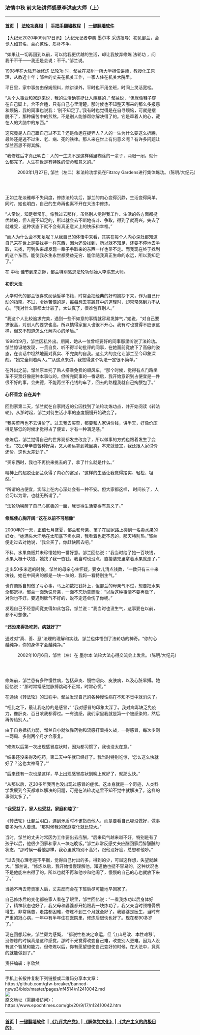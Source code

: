 ### 浓情中秋 前大陆讲师感恩李洪志大师（上）
------------------------

#### [首页](https://github.com/gfw-breaker/banned-news3/blob/master/README.md) &nbsp;&nbsp;|&nbsp;&nbsp; [法轮功真相](https://github.com/begood0513/basic/blob/master/README.md)  &nbsp;&nbsp;|&nbsp;&nbsp; [手把手翻墙教程](https://github.com/gfw-breaker/guides/wiki)  &nbsp;&nbsp;|&nbsp;&nbsp; [一键翻墙软件](https://github.com/gfw-breaker/nogfw/blob/master/README.md)  



<div><p>
 【大纪元2020年09月17日讯】（大纪元记者李奕
 <ok href="https://www.epochtimes.com/gb/tag/%E5%A2%A8%E5%B0%94%E6%9C%AC.html">
  墨尔本
 </ok>
 采访报导）初见邹兰，会觉人如其名，兰心蕙性、质朴不争。
</p>
<p>
 “如果让一切再回到以前，可以给我更优越的生活，却让我放弃修炼
 <ok href="https://www.epochtimes.com/gb/tag/%E6%B3%95%E8%BD%AE%E5%8A%9F.html">
  法轮功
 </ok>
 ，问我干不干——我还是会说：不干。”邹兰说。
</p>
<p>
 1998年在大陆开始修炼
 <ok href="https://www.epochtimes.com/gb/tag/%E6%B3%95%E8%BD%AE%E5%8A%9F.html">
  法轮功
 </ok>
 时，邹兰在郑州一所大学担任讲师，教授化工原理，从教近十年；邹兰的丈夫在机关工作，一家人住在机关大院里。
</p>
<p>
 平日里，家中事务由保姆照料，除讲课外，平时也不用坐班，时间上灵活宽松。
</p>
<p>
 “从个人事业和家庭来说，我的生活确实挺让人羡慕的，” 邹兰说，“但就像鞋子穿在自己脚上，合不合适，只有自己心里清楚。那时候也不知整天哪来的那么多报怨和烦恼，我的同事也说我：‘别不知足了。’我有时也觉得是在自寻烦恼，可就是摆脱不了，那种痛苦中的煎熬，不是别人能够帮你解决得了的。它是牵着人的心，藏在人的大脑中的东西。”
</p>
<p>
 这究竟是人自己跟自己过不去？还是命运在捉弄人？人的一生为什么要这么折腾，最终还是逃不过生、老、病、死的铁律。那人来在世上有何意义呢？有许多问题让邹兰百思不得其解。
</p>
<p>
 “我修炼后才真正明白：人的一生决不是这样稀里糊涂的一辈子，两眼一闭，就什么都完了。人生在世是有特殊的使命和意义的。”
</p>
<figure class="wp-caption aligncenter" id="attachment_12410061" style="width: 600px">
 <ok href="https://i.epochtimes.com/assets/uploads/2020/09/f3e28cc63a4e006dd7178168a4469aa5.jpg">
  <img alt="" class="size-large wp-image-12410061" src="https://i.epochtimes.com/assets/uploads/2020/09/f3e28cc63a4e006dd7178168a4469aa5-600x450.jpg"/>
 </ok>
 <br/><figcaption class="wp-caption-text">
  2003年1月27日, 邹兰（左二）和法轮功学员在Fitzroy Gardens进行集体炼功。（陈明/大纪元）
 </figcaption><br/>
</figure><br/>
<p>
 正如兰花淡雅却不失风度，修炼法轮功后，邹兰的内心变得沉静，生活变得简单。同时，她也明白，自己的生命再也离不开在大法中修炼。
</p>
<p>
 “人常说，知足者常乐，像我过去那样，虽然别人觉得我工作、生活的各方面都挺优越的，但人是不知足的，所以就会去不断地奋斗、争取，得到了就高兴，失去了就难受，这种状态下就不会有真正意义上的快乐和幸福。”
</p>
<p>
 “而人为什么会不知足呢？从我自己的体悟中来看，其实在每个人内心深处都知道自己来在世上是要找寻一样东西，因为还没找到，所以就不知足，还要不停地去争取，去找，可到头来却发现一辈子争取来的东西一样也带不走。而我现在终于找到的这个东西，能使我永生永世都受益无穷、能伴随我真正生命的永远，所以我知足了。”
</p>
<p>
 在
 <ok href="https://www.epochtimes.com/gb/tag/%E4%B8%AD%E7%A7%8B.html">
  中秋
 </ok>
 佳节到来之际，邹兰特别感恩法轮功创始人李洪志大师。
</p>
<h4>
 初识大法
</h4>
<p>
 大学时代的邹兰很喜欢阅读哲学书籍，时常会把经典的好句摘抄下来，作为自己行动的指南。不过，令她苦恼的是，每每想去实践其中的道理时，却常常感到力不从心。“我对什么事都太计较了，太认真了，很难包容别人。”
</p>
<p>
 “我这个人比较追求完美，遇到一些不如意的事情就容易发脾气，”她说，“对自己要求很高，对别人的要求也高，所以搞得家里人也很不开心。我有时也觉得不应该这样，但又不知道怎么化解内心的矛盾。”
</p>
<p>
 1998年9月，邹兰因私外出。期间，她从一位曾经要好的同事那里听说了法轮功。邹兰惊讶地发现，一贯自负、听不得半句批评的同事，在她面前竟放下了高傲的姿态，在谈话中坦然地面对真实、不完美的自我。这么大的变化让邹兰至今印象深刻。“她完全判若两人。”“从这点来讲，我觉得这个功法一定很不简单。”
</p>
<p>
 在外出之前，邹兰原本托了熟人搭乘免费的顺风车，“那个时候，觉得有点门路坐车不买票好像是种本事似的。但听完同事的一番话后，我开始意识到占便宜是一件很不好的事，会失德，不能再坐不花钱的车了，回去的路程我就自己掏腰包了。”
</p>
<h4>
 心怀善念 自在其中
</h4>
<p>
 回到家第二天，邹兰就在自家附近的公园找到了法轮功炼功点，并开始阅读《转法轮》。从那时起，邹兰对待生活小事的态度慢慢开始改变了。
</p>
<p>
 “我买菜再也不去讲价了。过去我去买菜，都要和人家讲价钱，讲半天，好像价压得足够低的时候才觉得占了便宜，才有一种满足感。”
</p>
<p>
 修炼后，邹兰觉得自己的世界观都发生改变了，所以做事的方式也跟着发生了变化。“农民辛辛苦苦种好菜，又大老远拿到城里卖，本来就便宜，我还跟人家讨价还价，这也太差劲了。”
</p>
<p>
 “买东西时，我也不再挑来挑去的了，拿了什么就是什么。”
</p>
<p>
 精神上的超脱让邹兰获得了内心的富足，“这样的生活让我觉得踏实、轻松、坦然。”
</p>
<p>
 “所谓的占便宜，实际上在内心深处会有一种不安。但大家都这样， 时间长了，人会习以为常，也就无所谓了。”
</p>
<p>
 “法轮功唤醒了自己心底善的一面，我觉得生活变得有意义了。”
</p>
<h4>
 修炼使心胸开阔 “这在以前不可想像”
</h4>
<p>
 2000年的一天，正值七月盛夏，邹兰和母亲、孩子在回家路上碰到一名卖水果的妇女。“她满头大汗地在太阳底下卖水果，我看着也挺不忍的。那天特别热。”邹兰便走过去对她说，“我全买了，你赶快回去吧。”
</p>
<p>
 不料，水果商贩并未珍惜她的一番好意。邹兰回忆说：“我当时给了她一百块钱，水果大概十块钱，她找了我一沓钱，我当时也没点，直接装兜里拿着水果就走了。”
</p>
<p>
 走出50多米远的时候，邹兰的母亲心生怀疑，要女儿清点钱数，“一数只有三十来块钱，她在中间夹的都是一块一块的，我妈一看特别生气。”
</p>
<p>
 也许商贩自知做了亏心事，马上如数把钱补上，但邹兰的母亲气不过，想要把水果全都退掉。邹兰一面劝说母亲，一面不忘劝告商贩：“以后这种事情不要再做了，对你也不好。要遇到脾气不好的，说不定还会伤了你呢。”
</p>
<p>
 发现自己不经意间竟变得如此包容，邹兰说：“我当时也没生气，这事要在以前，都不可想像。”
</p>
<h4>
 “还没来得及吃药，病就好了”
</h4>
<p>
 通过对“真、善、忍”法理的理解和实践，邹兰也体悟到了法轮功的神奇。“你的心越纯净，你的身体才会越纯净。”
</p>
<figure class="wp-caption aligncenter" id="attachment_12410070" style="width: 600px">
 <ok href="https://i.epochtimes.com/assets/uploads/2020/09/f0f6cbe3e546cf36ce9af1f26d7d900b.jpg">
  <img alt="" class="size-large wp-image-12410070" src="https://i.epochtimes.com/assets/uploads/2020/09/f0f6cbe3e546cf36ce9af1f26d7d900b-600x443.jpg"/>
 </ok>
 <br/><figcaption class="wp-caption-text">
  2002年10月6日，邹兰（左）在
  <ok href="https://www.epochtimes.com/gb/tag/%E5%A2%A8%E5%B0%94%E6%9C%AC.html">
   墨尔本
  </ok>
  法轮大法心得交流会上发言。（陈明/大纪元）
 </figcaption><br/>
</figure><br/>
<p>
 修炼前，邹兰患有多种慢性病，包括鼻炎、慢性咽炎、皮肤病，以及心脏早搏。她回忆说：“那时常常感觉脉搏跳动不正常，时常心慌。”
</p>
<p>
 在通读《转法轮》的过程中，邹兰发现自己的各种慢性病在不知不觉中就消失了。
</p>
<p>
 “相比之下，最让我吃惊的是感冒，” “我对感冒的印象太深了。我对病毒缺乏免疫力，像肝炎、百日咳我都得过。一有流感，我们家里我就是第一个被感染的，然后再传给别人。”
</p>
<p>
 由于自身抵抗力弱，邹兰自小就依靠药物和流感打着持久战，一得感冒，每次少则一两周、多则两个月才会康复。
</p>
<p>
 “修炼以后第一次出现感冒症状时，因为都习惯了，我也没太在意。”
</p>
<p>
 “结果还没来得及吃药，第二天中午就已经好了。我当时特别吃惊，‘怎么这么快就好了？这也太神奇了。’”
</p>
<p>
 “后来还有一次也是这样，早上出现感冒症状到晚上就好了，就那么快。”
</p>
<p>
 “从那以后，这20多年我再也没出现过感冒的症状。这本身就是一个奇迹，人类科学发展到今天都难以解决的问题，可是在法轮功这里不知不觉中就解决了。这样的事例太多了。”
</p>
<h4>
 “我受益了，家人也受益，家庭和睦了”
</h4>
<p>
 《转法轮》让邹兰明白，遇到矛盾时不该指责他人，而是要看自己哪没做好，做事要多为他人着想。“那时候我的家庭变化就比较大。”
</p>
<p>
 当时，邹兰的丈夫时常因为工作要出去应酬。“后来风气越来越不好，特别是有了孩子以后，他很少回家和家人一块吃晚饭。”邹兰非常反感丈夫应酬回家后醉醺醺的状态，“那时候一看他那样，我心里就特别不高兴，跟他没好脸，总想和他吵。”
</p>
<p>
 “过去我心理老是不平衡，觉得自己付出的多，得到的少，可越这样想，失望就越大。” 邹兰说，“修炼以后，我开始慢慢理解他，知道他也挺不容易的，这种状况也不是他能左右得了的。所以也就不再和他吵和他闹了，慢慢的自己的心也就放下来了。”
</p>
<p>
 当她不再去苛责家人后，丈夫反而会在下班后尽可能地早回家了。
</p>
<p>
 自己修炼后的变化都被家人看在了眼里，邹兰回忆说：“一看我炼功以后身体好了，精神状态也好了，我父母和婆婆都开始跟我一块炼功了，我父亲当时颈椎骨质增生，非常痛苦，走路都困难，修炼不到三个月就全好了。我婆婆是医生，当时有严重的冠心病，一年中有半年住在医院里，修炼后很快也好了。现在都90多岁了。”
</p>
<p>
 现在回想起来，邹兰颇为感慨， “都说性格决定命运，但 ‘江山易改、本性难移’。没修炼的时候真是这种感觉，那时不光觉得改变自己难，改变别人更难。因为人没有这个智慧和能力。但修炼以后，你有愿望想使自己变好的时候，在大法中，竟真的就能做到了。”
</p>
<p>
 责任编辑：李欣然
</p>
</div>
<hr/>
手机上长按并复制下列链接或二维码分享本文章：<br/>
https://github.com/gfw-breaker/banned-news3/blob/master/pages/nf4514/n12410042.md <br/>
<a href='https://github.com/gfw-breaker/banned-news3/blob/master/pages/nf4514/n12410042.md'><img src='https://github.com/gfw-breaker/banned-news3/blob/master/pages/nf4514/n12410042.md.png'/></a> <br/>
原文地址（需翻墙访问）：https://www.epochtimes.com/gb/20/9/17/n12410042.htm


------------------------
#### [首页](https://github.com/gfw-breaker/banned-news3/blob/master/README.md) &nbsp;|&nbsp; [一键翻墙软件](https://github.com/gfw-breaker/nogfw/blob/master/README.md) &nbsp;| [《九评共产党》](https://github.com/gfw-breaker/9ping.md/blob/master/README.md#九评之一评共产党是什么) | [《解体党文化》](https://github.com/gfw-breaker/jtdwh.md/blob/master/README.md) | [《共产主义的终极目的》](https://github.com/gfw-breaker/gczydzjmd.md/blob/master/README.md)


<img src='http://gfw-breaker.win/banned-news3/pages/nf4514/n12410042.md' width='0px' height='0px'/>